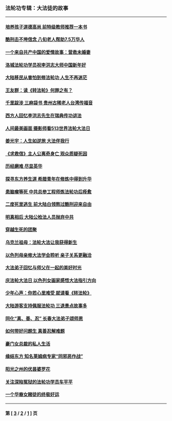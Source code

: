 ### 法轮功专辑：大法徒的故事
---
#### [培养孩子道德高尚 前特级教师推荐一本书](../../pages/nf1147481/n12938640.md?06160430) 
#### [酷刑击不垮信念 八旬老人帮助7.5万华人](../../pages/nf1147481/n12880712.md?06160430) 
#### [一个来自共产中国的爱情故事：营救未婚妻](../../pages/nf1147481/n12778386.md?06160430) 
#### [洛城法轮功学员祝李洪志大师中国新年好](../../pages/nf1147481/n12724685.md?06160430) 
#### [大陆移民从害怕到修法轮功 人生不再迷茫](../../pages/nf1147481/n12414325.md?06160430) 
#### [王友群：读《转法轮》何罪之有？](../../pages/nf1147481/n12408647.md?06160430) 
#### [千里跋涉 三麻袋书 贵州古稀老人台湾传福音](../../pages/nf1147481/n12198750.md?06160430) 
#### [西方人回忆李洪志先生在瑞典传功讲法](../../pages/nf1147481/n12099607.md?06160430) 
#### [人间最美画面 摄影师看513世界法轮大法日](../../pages/nf1147481/n12094118.md?06160430) 
#### [姜光宇：人生如逆旅 大法伴我行](../../pages/nf1147481/n12088664.md?06160430) 
#### [《求救信》主人公离奇身亡 观众质疑死因](../../pages/nf1147481/n11845215.md?06160430) 
#### [历经磨难 尽显英华](../../pages/nf1147481/n11723297.md?06160430) 
#### [探寻东方养生道 希腊青年在修炼中得到升华](../../pages/nf1147481/n11494502.md?06160430) 
#### [患脑瘤等死 中共总参工程师炼法轮功后痊愈](../../pages/nf1147481/n11466682.md?06160430) 
#### [二度死里逃生 前大陆白领熬过酷刑迎来自由](../../pages/nf1147481/n11368594.md?06160430) 
#### [明真相后 大陆公检法人员抛弃中共](../../pages/nf1147481/n11358618.md?06160430) 
#### [穿越生死的团聚](../../pages/nf1147481/n11258922.md?06160430) 
#### [乌克兰祖母：法轮大法让我获得新生](../../pages/nf1147481/n11269457.md?06160430) 
#### [以色列母亲修大法学会聆听 亲子关系更融洽](../../pages/nf1147481/n11268195.md?06160430) 
#### [大法弟子回忆与师父在一起的美好时光](../../pages/nf1147481/n11267759.md?06160430) 
#### [庆法轮大法日 以色列女画家感悟大法指引方向](../../pages/nf1147481/n11267735.md?06160430) 
#### [少年心声：你若心里难受 就请看《转法轮》](../../pages/nf1147481/n11267496.md?06160430) 
#### [大陆游客支持佩服法轮功 三退景点故事多](../../pages/nf1147481/n11267378.md?06160430) 
#### [同化“真、善、忍” 长春大法弟子颂师恩](../../pages/nf1147481/n11266497.md?06160430) 
#### [如何带好问题生 真善忍解难题](../../pages/nf1147481/n11243655.md?06160430) 
#### [豪门女总裁的私人生活](../../pages/nf1147481/n10127794.md?06160430) 
#### [缘结东方 知名莱姆病专家“同邪恶作战”](../../pages/nf1147481/n10682468.md?06160430) 
#### [阳光之州的优昙婆罗花](../../pages/nf1147481/n10546697.md?06160430) 
#### [关注深陷冤狱的法轮功学员车平平](../../pages/nf1147481/n10146883.md?06160430) 
#### [一个华裔女赌徒的终极好运](../../pages/nf1147481/n9147756.md?06160430) 

---
#### 第 [ [3](./3.md?06160430) / [2](./2.md?06160430) / [1](./1.md?06160430) ] 页
